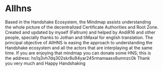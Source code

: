 # Allhns
Based in the Handshake Ecosystem, the Mindmap assists understanding the whole picture of the decentralized Certificate Authorities and Root Zone. Created and updated by myself (Faltrum) and helped by AndiR16 and other people, specially thanks to Jothan and tiMaxal for english translation. The principal objective of AllHNS is easing the approach to understanding the Handshake ecosystem and all the actors that are interplaying at the same time. If you are enjoying that mindmap you can donate some HNS; this is the address: hs1q3vh7dq302skr8u94yar245rmamaasx8umnzc0k
Thank you very much and Happy Handshaking
